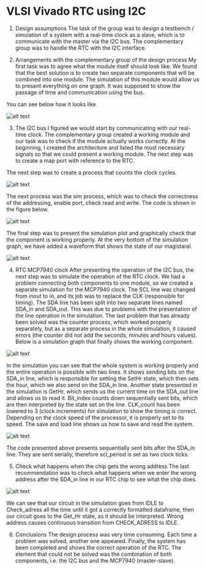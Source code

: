 # VLSI Vivado RTC using I2C

1. Design assumptions
The task of the group was to design a testbench / simulation of a system with a real-time clock as a slave, which is to communicate with the master via the I2C bus. The complementary group was to handle the RTC with the I2C interface.


2. Arrangements with the complementary group of the design process
My first task was to agree what the module itself should look like. We found that the best solution is to create two separate components that will be combined into one module. The simulation of this module would allow us to present everything on one graph. It was supposed to show the passage of time and communication using the bus.
 
You can see below how it looks like

![alt text](https://github.com/gryzmol98/Vivado-VHDL-RTC-using-I2C-Master-Slave/blob/main/images/schematic.png?raw=true)

3. The I2C bus
I figured we would start by communicating with our real-time clock. The complementary group created a working module and our task was to check if the module actually works correctly. At the beginning, I created the architecture and listed the most necessary signals so that we could present a working module. The next step was to create a map port with reference to the RTC.

The next step was to create a process that counts the clock cycles.

![alt text](https://github.com/gryzmol98/Vivado-VHDL-RTC-using-I2C-Master-Slave/blob/main/images/portmap.png?raw=true)

The next process was the sim process, which was to check the correctness of the addressing, enable port, check read and write. The code is shown in the figure below.

![alt text](https://github.com/gryzmol98/Vivado-VHDL-RTC-using-I2C-Master-Slave/blob/main/images/simprocess.png?raw=true)

The final step was to present the simulation plot and graphically check that the component is working properly. At the very bottom of the simulation graph, we have added a waveform that shows the state of our magistaral.

![alt text](https://github.com/gryzmol98/Vivado-VHDL-RTC-using-I2C-Master-Slave/blob/main/images/graph.png?raw=true)

4. RTC MCP7940 clock
After presenting the operation of the I2C bus, the next step was to simulate the operation of the RTC clock. We had a problem connecting both components to one module, so we created a separate simulation for the MCP7940 clock. The SCL line was changed from inout to in, and its job was to replace the CLK (responsible for timing). The SDA line has been split into two separate lines named SDA_in and SDA_out. This was due to problems with the presentation of the line operation in the simulation. The last problem that has already been solved was the counter process, which worked properly separately, but as a separate process in the whole simulation, it caused errors (the counter did not add the seconds, minutes and hours values). Below is a simulation graph that finally shows the working component.

![alt text](https://github.com/gryzmol98/Vivado-VHDL-RTC-using-I2C-Master-Slave/blob/main/images/graph2.png?raw=true)

In the simulation you can see that the whole system is working properly and the entire operation is possible with two lines. It shows sending bits on the SDA_in line, which is responsible for setting the SetHr state, which then sets the hour, which we also send on the SDA_in line. Another state presented in the simulation is GetHr, which sends us the current time on the SDA_out line and allows us to read it. Bit_index counts down sequentially sent bits, which are then interpreted by the state set on the line. CLK_count has been lowered to 3 (clock increments) for simulation to show the timing is correct. Depending on the clock speed of the processor, it is properly set to its speed. The save and load line shows us how to save and read the system.

![alt text](https://github.com/gryzmol98/Vivado-VHDL-RTC-using-I2C-Master-Slave/blob/main/images/simcode.png?raw=true)


The code presented above presents sequentially sent bits after the SDA_in line. They are sent serially, therefore scl_period is set as two clock ticks.

5. Check what happens when the chip gets the wrong address
The last recommendation was to check what happens when we enter the wrong address after the SDA_in line in our RTC chip to see what the chip does. 

![alt text](https://github.com/gryzmol98/Vivado-VHDL-RTC-using-I2C-Master-Slave/blob/main/images/badadress.png?raw=true)

We can see that our circuit in the simulation goes from IDLE to Check_adress all the time until it got a correctly formatted dataframe, then our circuit goes to the Get_Hr state, as it should be interpreted. Wrong address causes continuous transition from CHECK_ADRESS to IDLE.

6. Conclusions
The design process was very time consuming. Each time a problem was solved, another one appeared. Finally, the system has been completed and shows the correct operation of the RTC. The element that could not be solved was the combination of both components, i.e. the I2C bus and the MCP7940 (master-slave).
